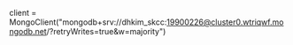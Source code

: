 client = MongoClient("mongodb+srv://dhkim_skcc:19900226@cluster0.wtriqwf.mongodb.net/?retryWrites=true&w=majority")
